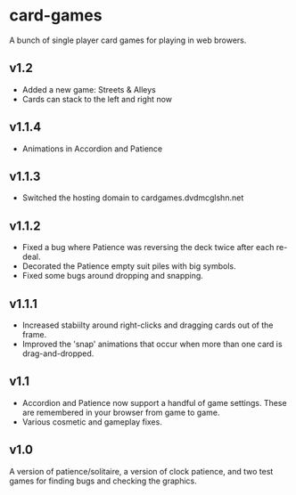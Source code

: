 # card-games
A bunch of single player card games for playing in web browers.

## v1.2
* Added a new game: Streets & Alleys
* Cards can stack to the left and right now

## v1.1.4
* Animations in Accordion and Patience

## v1.1.3
* Switched the hosting domain to cardgames.dvdmcglshn.net 

## v1.1.2
* Fixed a bug where Patience was reversing the deck twice after each re-deal.
* Decorated the Patience empty suit piles with big symbols.
* Fixed some bugs around dropping and snapping.

## v1.1.1
* Increased stabiilty around right-clicks and dragging cards out of the frame.
* Improved the 'snap' animations that occur when more than one card is drag-and-dropped.

## v1.1
* Accordion and Patience now support a handful of game settings. These are remembered in your browser from game to game.
* Various cosmetic and gameplay fixes.

## v1.0
A version of patience/solitaire, a version of clock patience, and two test games for finding bugs and checking the graphics.